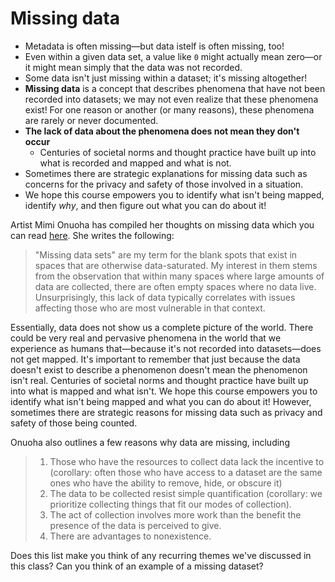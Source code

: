 # Missing data 

* Metadata is often missing—but data istelf is often missing, too! 
* Even within a given data set, a value like `0` might actually mean zero—or it might mean simply that the data was not recorded.
* Some data isn't just missing within a dataset; it's missing altogether!
* **Missing data** is a concept that describes phenomena that have not been recorded into datasets; we may not even realize that these phenomena exist! For one reason or another (or many reasons), these phenomena are rarely or never documented.
* **The lack of data about the phenomena does not mean they don't occur**
    * Centuries of societal norms and thought practice have built up into what is recorded and mapped and what is not. 
* Sometimes there are strategic explanations for missing data such as concerns for the privacy and safety of those involved in a situation.
* We hope this course empowers you to identify what isn't being mapped, identify *why*, and then figure out what you can do about it!

<hideable Title = "An artist's take on missing data">

Artist Mimi Onuoha has compiled her thoughts on missing data which you can read [here](https://github.com/MimiOnuoha/missing-datasets). She writes the following:
> "Missing data sets" are my term for the blank spots that exist in spaces that are otherwise data-saturated. My interest in them stems from the observation that within many spaces where large amounts of data are collected, there are often empty spaces where no data live. Unsurprisingly, this lack of data typically correlates with issues affecting those who are most vulnerable in that context.

Essentially, data does not show us a complete picture of the world. There could be very real and pervasive phenomena in the world that we experience as humans that—because it's not recorded into datasets—does not get mapped. It's important to remember that just because the data doesn't exist to describe a phenomenon doesn't mean the phenomenon isn't real. Centuries of societal norms and thought practice have built up into what is mapped and what isn't. We hope this course empowers you to identify what isn't being mapped and what you can do about it! However, sometimes there are strategic reasons for missing data such as privacy and safety of those being counted.

Onuoha also outlines a few reasons why data are missing, including
> 1. Those who have the resources to collect data lack the incentive to (corollary: often those who have access to a dataset are the same ones who have the ability to remove, hide, or obscure it)
> 2. The data to be collected resist simple quantification (corollary: we prioritize collecting things that fit our modes of collection).
> 3. The act of collection involves more work than the benefit the presence of the data is perceived to give.
> 4. There are advantages to nonexistence.

Does this list make you think of any recurring themes we've discussed in this class? Can you think of an example of a missing dataset?

</hideable>
